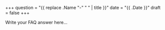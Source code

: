 +++
question = "{{ replace .Name "-" " " | title }}"
date = "{{ .Date }}"
draft = false
+++

Write your FAQ answer here...
